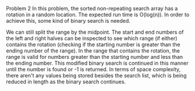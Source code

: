Problem 2
In this problem, the sorted non-repeating search array has a rotation in a random location. The expected run time is O(log(n)). In order to achieve this, some kind of binary search is needed. 

We can still split the range by the midpoint. The start and end numbers of the left and right halves can be inspected to see which range (if either) contains the rotation (checking if the starting number is greater than the ending number of the range). In the range that contains the rotation, the range is valid for numbers greater than the starting number and less than the ending number. This modified binary search is continued in this manner until the number is found or -1 is returned. In terms of space complexity, there aren't any values being stored besides the search list, which is being reduced in length as the binary search continues.